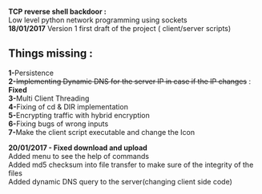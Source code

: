 <b><h>TCP reverse shell backdoor :</h></b><br>
Low level python network programming using sockets <br>
<b>18/01/2017</b> Version 1 first draft of the project ( client/server scripts)<br>
<b><h2>Things missing :</h2></b>
<b>1-</b>Persistence <br>
<b>2-</b><s>Implementing Dynamic DNS for the server IP in case if the IP changes</s> : <b>Fixed</b><br>
<b>3-</b>Multi Client Threading<br>
<b>4-</b>Fixing of cd &  DIR implementation<br>
<b>5-</b>Encrypting traffic with hybrid encryption<br>
<b>6-</b>Fixing bugs of wrong inputs<br>
<b>7-</b>Make the client script executable and change the Icon<br>

<b>20/01/2017 - Fixed download and upload  </b><br>
Added menu to see the help of commands<br>
Added md5 checksum into file transfer to make sure of the integrity of the files<br>
Added dynamic DNS query to the server(changing client side code)
<br>

~~~~~~~~~~~~~~~~~~~~~~~~~~~~~~~~ By Salah Baddou ~~~~~~~~~~~~~~~~~~~~~~~~~~~~~~~~~~~
